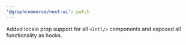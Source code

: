 ```yaml
---
'@graphcommerce/next-ui': patch
---
```


Added locale prop support for all `<Intl/>` components and exposed all functionality as hooks.
